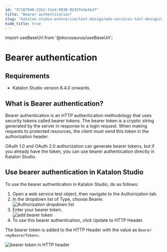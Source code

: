 ```yaml
---
id: "97187940-22b2-11ed-9930-0242fe3e4a3f"
title: "Bearer authentication"
slug: "katalon-studio-enterprise/test-design/web-services-test-design/working-with-apiweb-services-project/bearer-authentication"
hide_title: true
---
```

import useBaseUrl from '@docusaurus/useBaseUrl';


# <a id="concept-9437" class="anchor_top_offset"/><a id="ariaid-title1" class="anchor_top_offset"/>Bearer authentication


## Requirements

<ul xmlns="http://www.w3.org/1999/xhtml" className="ul"><li className="li"><p className="p">Katalon Studio version 8.4.0 onwards.</p></li></ul> 

## <a id="concept-6339" class="anchor_top_offset"/>What is Bearer authentication?

<p xmlns="http://www.w3.org/1999/xhtml" className="p">Bearer authentication is an HTTP authentication methodology that uses security tokens called bearer tokens. The bearer token is a cryptic string generated by the server in response to a login request. When making requests to protected resources, the client must send this token in the authorization header.</p> 
<p xmlns="http://www.w3.org/1999/xhtml" className="p">OAuth 1.0 and OAuth 2.0 authorization can generate bearer tokens, but if you already have the token, you can use bearer authentication directly in Katalon Studio.</p> 

## <a id="task-6669" class="anchor_top_offset"/>Use bearer authentication in Katalon Studio

<section xmlns="http://www.w3.org/1999/xhtml" className="section context">To use the bearer authentication in Katalon Studio, do as follows:</section> 
<ol xmlns="http://www.w3.org/1999/xhtml" className="ol steps"><li className="li step stepexpand"><span className="ph cmd">Open a web service test object, then navigate to the <span className="ph uicontrol">Authorization</span> tab.</span></li><li className="li step stepexpand"><span className="ph cmd">In the dropdown list of <span className="ph uicontrol">Type</span>, choose <span className="ph uicontrol">Bearer</span>.</span><div className="itemgroup info"><img className="image" width={700} src={useBaseUrl("/9716cb90-22b2-11ed-9930-0242fe3e4a3f.png")} alt="Authorization dropdown list" /></div></li><li className="li step stepexpand"><span className="ph cmd">Enter your bearer token.</span><div className="itemgroup info"><img className="image" width={700} src={useBaseUrl("/97156c00-22b2-11ed-9930-0242fe3e4a3f.png")} alt="add bearer token" /></div></li><li className="li step stepexpand"><span className="ph cmd">To use this bearer authentication, click <span className="ph uicontrol">Update to HTTP Header</span>.</span></li></ol> 
<section xmlns="http://www.w3.org/1999/xhtml" className="section result">The bearer token is added to the <span className="ph uicontrol">HTTP Header</span> with the value as <code className="ph codeph">Bearer &lt;myBearerToken&gt;</code>.<p className="p"><img className="image" width={700} src={useBaseUrl("/9714cfc0-22b2-11ed-9930-0242fe3e4a3f.png")} alt="bearer token in HTTP header" /></p></section> 
